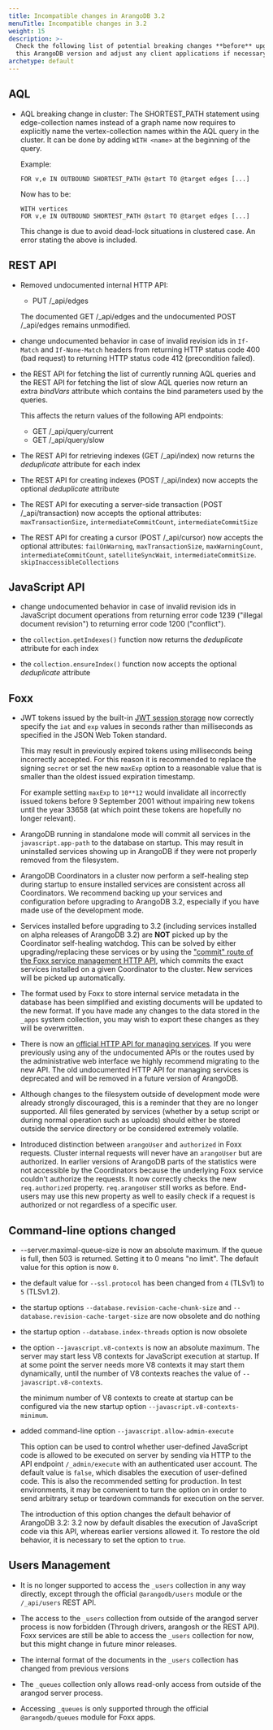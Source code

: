 ```yaml
---
title: Incompatible changes in ArangoDB 3.2
menuTitle: Incompatible changes in 3.2
weight: 15
description: >-
  Check the following list of potential breaking changes **before** upgrading to
  this ArangoDB version and adjust any client applications if necessary
archetype: default
---
```

## AQL

- AQL breaking change in cluster:
  The SHORTEST_PATH statement using edge-collection names instead
  of a graph name now requires to explicitly name the vertex-collection names
  within the AQL query in the cluster. It can be done by adding `WITH <name>`
  at the beginning of the query.

  Example:
  ```
  FOR v,e IN OUTBOUND SHORTEST_PATH @start TO @target edges [...]
  ```

  Now has to be:

  ```
  WITH vertices
  FOR v,e IN OUTBOUND SHORTEST_PATH @start TO @target edges [...]
  ```

  This change is due to avoid dead-lock situations in clustered case.
  An error stating the above is included.

## REST API

- Removed undocumented internal HTTP API:
  - PUT /_api/edges

  The documented GET /_api/edges and the undocumented POST /_api/edges remains unmodified.

- change undocumented behavior in case of invalid revision ids in
  `If-Match` and `If-None-Match` headers from returning HTTP status code 400 (bad request)
  to returning HTTP status code 412 (precondition failed).

- the REST API for fetching the list of currently running AQL queries and the REST API
  for fetching the list of slow AQL queries now return an extra *bindVars* attribute which
  contains the bind parameters used by the queries.

  This affects the return values of the following API endpoints:
  - GET /_api/query/current
  - GET /_api/query/slow

- The REST API for retrieving indexes (GET /_api/index) now returns the *deduplicate*
  attribute for each index

- The REST API for creating indexes (POST /_api/index) now accepts the optional *deduplicate*
  attribute

- The REST API for executing a server-side transaction (POST /_api/transaction) now accepts the optional attributes: `maxTransactionSize`, `intermediateCommitCount`, `intermediateCommitSize`

- The REST API for creating a cursor (POST /_api/cursor) now accepts the optional attributes: `failOnWarning`, `maxTransactionSize`, `maxWarningCount`, `intermediateCommitCount`, `satelliteSyncWait`, `intermediateCommitSize`. `skipInaccessibleCollections`

## JavaScript API

- change undocumented behavior in case of invalid revision ids in
  JavaScript document operations from returning error code 1239 ("illegal document revision")
  to returning error code 1200 ("conflict").

- the `collection.getIndexes()` function now returns the *deduplicate* attribute for each index

- the `collection.ensureIndex()` function now accepts the optional *deduplicate* attribute

## Foxx

- JWT tokens issued by the built-in [JWT session storage](../../develop/foxx-microservices/reference/sessions-middleware/session-storages/jwt-storage.md) now correctly specify the `iat` and `exp` values in seconds rather than milliseconds as specified in the JSON Web Token standard.

  This may result in previously expired tokens using milliseconds being incorrectly accepted. For this reason it is recommended to replace the signing `secret` or set the new `maxExp` option to a reasonable value that is smaller than the oldest issued expiration timestamp.

  For example setting `maxExp` to `10**12` would invalidate all incorrectly issued tokens before 9 September 2001 without impairing new tokens until the year 33658 (at which point these tokens are hopefully no longer relevant).

- ArangoDB running in standalone mode will commit all services in the `javascript.app-path` to the database on startup. This may result in uninstalled services showing up in ArangoDB if they were not properly removed from the filesystem.

- ArangoDB Coordinators in a cluster now perform a self-healing step during startup to ensure installed services are consistent across all Coordinators. We recommend backing up your services and configuration before upgrading to ArangoDB 3.2, especially if you have made use of the development mode.

- Services installed before upgrading to 3.2 (including services installed on alpha releases of ArangoDB 3.2) are **NOT** picked up by the Coordinator self-healing watchdog. This can be solved by either upgrading/replacing these services or by using the ["commit" route of the Foxx service management HTTP API](../../develop/http-api/foxx.md#miscellaneous), which commits the exact services installed on a given Coordinator to the cluster. New services will be picked up automatically.

- The format used by Foxx to store internal service metadata in the database has been simplified and existing documents will be updated to the new format. If you have made any changes to the data stored in the `_apps` system collection, you may wish to export these changes as they will be overwritten.

- There is now an [official HTTP API for managing services](../../develop/http-api/foxx.md). If you were previously using any of the undocumented APIs or the routes used by the administrative web interface we highly recommend migrating to the new API. The old undocumented HTTP API for managing services is deprecated and will be removed in a future version of ArangoDB.

- Although changes to the filesystem outside of development mode were already strongly discouraged, this is a reminder that they are no longer supported. All files generated by services (whether by a setup script or during normal operation such as uploads) should either be stored outside the service directory or be considered extremely volatile.

- Introduced distinction between `arangoUser` and `authorized` in Foxx requests. Cluster internal requests will never have an `arangoUser` but are authorized. In earlier versions of ArangoDB parts of the statistics were not accessible by the Coordinators because the underlying Foxx service couldn't authorize the requests. It now correctly checks the new `req.authorized` property. `req.arangoUser` still works as before. End-users may use this new property as well to easily check if a request is authorized or not regardless of a specific user.

## Command-line options changed

- --server.maximal-queue-size is now an absolute maximum. If the queue is
  full, then 503 is returned. Setting it to 0 means "no limit". The default
  value for this option is now `0`.

- the default value for `--ssl.protocol` has been changed from `4` (TLSv1) to `5` (TLSv1.2).

- the startup options `--database.revision-cache-chunk-size` and
  `--database.revision-cache-target-size` are now obsolete and do nothing

- the startup option `--database.index-threads` option is now obsolete

- the option `--javascript.v8-contexts` is now an absolute maximum. The server
  may start less V8 contexts for JavaScript execution at startup. If at some
  point the server needs more V8 contexts it may start them dynamically, until
  the number of V8 contexts reaches the value of `--javascript.v8-contexts`.

  the minimum number of V8 contexts to create at startup can be configured via
  the new startup option `--javascript.v8-contexts-minimum`.

- added command-line option `--javascript.allow-admin-execute`

  This option can be used to control whether user-defined JavaScript code
  is allowed to be executed on server by sending via HTTP to the API endpoint
  `/_admin/execute`  with an authenticated user account.
  The default value is `false`, which disables the execution of user-defined
  code. This is also the recommended setting for production. In test environments,
  it may be convenient to turn the option on in order to send arbitrary setup
  or teardown commands for execution on the server.

  The introduction of this option changes the default behavior of ArangoDB 3.2:
  3.2 now by default disables the execution of JavaScript code via this API,
  whereas earlier versions allowed it. To restore the old behavior, it is
  necessary to set the option to `true`.

## Users Management

- It is no longer supported to access the `_users` collection in any way directly, except through the official `@arangodb/users` module or the `/_api/users` REST API.

- The access to the `_users` collection from outside of the arangod server process is now forbidden (Through drivers, arangosh or the REST API). Foxx services are still be able to access the `_users` collection for now, but this might change in future minor releases.

- The internal format of the documents in the `_users` collection has changed from previous versions

- The `_queues` collection only allows read-only access from outside of the arangod server process.

- Accessing `_queues` is only supported through the official `@arangodb/queues` module for Foxx apps.
